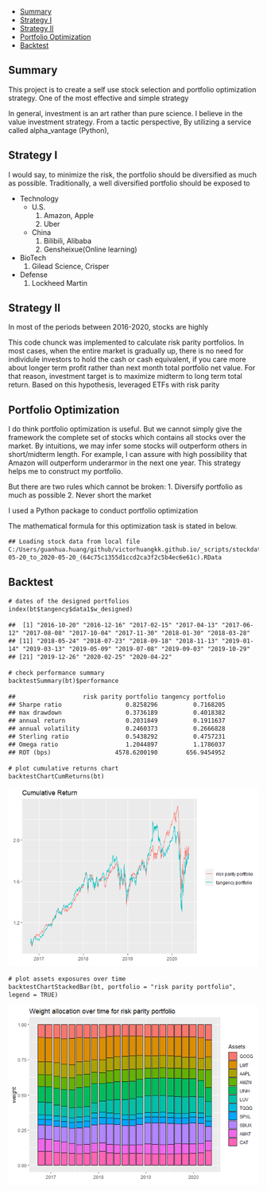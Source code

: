 -   [Summary](#summary)
-   [Strategy I](#strategy-i)
-   [Strategy II](#strategy-ii)
-   [Portfolio Optimization](#portfolio-optimization)
-   [Backtest](#backtest)

Summary
-------

This project is to create a self use stock selection and portfolio
optimization strategy. One of the most effective and simple strategy

In general, investment is an art rather than pure science. I believe in
the value investment strategy. From a tactic perspective, By utilizing a
service called alpha\_vantage (Python),

Strategy I
----------

I would say, to minimize the risk, the portfolio should be diversified
as much as possible. Traditionally, a well diversified portfolio should be
exposed to 

-   Technology
    -   U.S.
        1.  Amazon, Apple
        2.  Uber
    -   China
        1.  Bilibili, Alibaba
        2.  Gensheixue(Online learning)
-   BioTech
    1.  Gilead Science, Crisper
-   Defense
    1.  Lockheed Martin

Strategy II
-----------

In most of the periods between 2016-2020, stocks are highly

This code chunck was implemented to calculate risk parity portfolios. In
most cases, when the entire market is gradually up, there is no need for
individule investors to hold the cash or cash equivalent, if you care
more about longer term profit rather than next month total portfolio net
value. For that reason, investment target is to maximize midterm to long
term total return. Based on this hypothesis, leveraged ETFs with risk
parity

Portfolio Optimization
----------------------

I do think portfolio optimization is useful. But we cannot simply give
the framework the complete set of stocks which contains all stocks over
the market. By intuitions, we may infer some stocks will outperform
others in short/midterm length. For example, I can assure with high
possibility that Amazon will outperform underarmor in the next one year.
This strategy helps me to construct my portfolio.

But there are two rules which cannot be broken: 1. Diversify portfolio
as much as possible 2. Never short the market

I used a Python package to conduct portfolio optimization

The mathematical formula for this optimization task is stated in below.

    ## Loading stock data from local file C:/Users/guanhua.huang/github/victorhuangkk.github.io/_scripts/stockdata_from_2015-05-20_to_2020-05-20_(64c75c1355d1ccd2ca3f2c5b4ec6e61c).RData

Backtest
--------

    # dates of the designed portfolios
    index(bt$tangency$data1$w_designed)

    ##  [1] "2016-10-20" "2016-12-16" "2017-02-15" "2017-04-13" "2017-06-12" "2017-08-08" "2017-10-04" "2017-11-30" "2018-01-30" "2018-03-28"
    ## [11] "2018-05-24" "2018-07-23" "2018-09-18" "2018-11-13" "2019-01-14" "2019-03-13" "2019-05-09" "2019-07-08" "2019-09-03" "2019-10-29"
    ## [21] "2019-12-26" "2020-02-25" "2020-04-22"

    # check performance summary
    backtestSummary(bt)$performance

    ##                   risk parity portfolio tangency portfolio
    ## Sharpe ratio                  0.8258296          0.7168205
    ## max drawdown                  0.3736189          0.4018382
    ## annual return                 0.2031849          0.1911637
    ## annual volatility             0.2460373          0.2666828
    ## Sterling ratio                0.5438292          0.4757231
    ## Omega ratio                   1.2044897          1.1786037
    ## ROT (bps)                  4578.6200190        656.9454952

    # plot cumulative returns chart
    backtestChartCumReturns(bt)

![](portfolio_management_files/figure-markdown_strict/unnamed-chunk-2-1.png)

    # plot assets exposures over time
    backtestChartStackedBar(bt, portfolio = "risk parity portfolio", legend = TRUE)

![](portfolio_management_files/figure-markdown_strict/unnamed-chunk-2-2.png)
